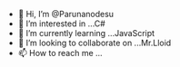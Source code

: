 - 👋 Hi, I’m @Parunanodesu
- 👀 I’m interested in ...C#
- 🌱 I’m currently learning ...JavaScript
- 💞️ I’m looking to collaborate on ...Mr.Lloid
- 📫 How to reach me ...

<!---
Parunanodesu/Parunanodesu is a ✨ special ✨ repository because its `README.md` (this file) appears on your GitHub profile.
You can click the Preview link to take a look at your changes.
--->
